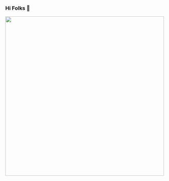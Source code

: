### Hi Folks 👋

<img src="https://github-readme-stats.vercel.app/api?username=renuyarasu&&show_icons=true&title_color=ffffff&icon_color=bb2acf&text_color=daf7dc&bg_color=151515" width="500" height="auto">

<!--
**renuyarasu/renuyarasu** is a ✨ _special_ ✨ repository because its `README.md` (this file) appears on your GitHub profile.

Here are some ideas to get you started:

- 🔭 I’m currently working on ...
- 🌱 I’m currently learning ...
- 👯 I’m looking to collaborate on ...
- 🤔 I’m looking for help with ...
- 💬 Ask me about ...
- 📫 How to reach me: ...
- 😄 Pronouns: ...
- ⚡ Fun fact: ...
-->
